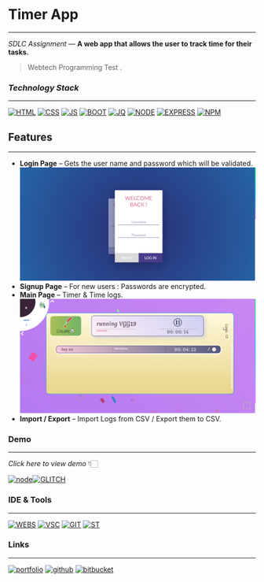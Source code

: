 
# Timer App   
---
_SDLC Assignment_  —  **A web app that allows the user to track time for their tasks.**

>    Webtech Programming Test .

### _Technology Stack_
---

[![HTML](https://img.shields.io/badge/HTML5-E34F26?style=for-the-badge&logo=html5&logoColor=white)]() [![CSS](https://img.shields.io/badge/CSS3-1572B6?style=for-the-badge&logo=css3&logoColor=white)]() [![JS](https://img.shields.io/badge/JavaScript-F7DF1E?style=for-the-badge&logo=javascript&logoColor=black)]() 
[![BOOT](https://img.shields.io/badge/Bootstrap-563D7C?style=for-the-badge&logo=bootstrap&logoColor=white)]() [![JQ](https://img.shields.io/badge/jQuery-0769AD?style=for-the-badge&logo=jquery&logoColor=white)]() [![NODE](https://img.shields.io/badge/Node.js-43853D?style=for-the-badge&logo=node.js&logoColor=white)]() [![EXPRESS](https://img.shields.io/badge/Express.js-000000?style=for-the-badge&logo=express&logoColor=white)]() [![NPM](https://img.shields.io/badge/npm-CB3837?style=for-the-badge&logo=npm&logoColor=white
)]()

  
## Features
---

- **Login Page**  – Gets the user name and password which will be validated.
![Login Page](https://github.com/OSNaren/TimerApp/blob/main/public/img/login.png?raw=true)
- **Signup Page** – For new users : Passwords are encrypted.
- **Main Page** – Timer & Time logs. 
![Login Page](https://github.com/OSNaren/TimerApp/blob/main/public/img/main.png?raw=true)
- **Import / Export** – Import Logs from CSV / Export them to CSV.

  
### Demo
---
*Click here to view demo* 👇🏻

[![node][node-shield]][node-url][![GLITCH](https://img.shields.io/badge/Glitch-2800ff?style=for-the-badge&logo=glitch&logoColor=white)]()

[node-shield]: https://img.shields.io/badge/Timer_APP-grey?style=for-the-badge&logo=node.js
[node-url]: https://osnaren-timer.glitch.me/


### IDE & Tools
---
[![WEBS](https://img.shields.io/badge/WebStorm-000000?style=for-the-badge&logo=WebStorm&logoColor=white)]() [![VSC](https://img.shields.io/badge/VS_Code-0078D4?style=for-the-badge&logo=visual%20studio%20code&logoColor=white)]() [![GIT](https://img.shields.io/badge/Git-F05032?style=for-the-badge&logo=git&logoColor=white
)]() [![ST](https://img.shields.io/badge/Sourcetree-%230170FE?style=for-the-badge
)]()

### Links
---
[![portfolio](https://img.shields.io/badge/my_portfolio-blue?style=for-the-badge&logo=ko-fi&logoColor=white)](https://osnaren.myportfolio.com/)  [![github](https://img.shields.io/badge/GitHub-100000?style=for-the-badge&logo=github&logoColor=white)](https://github.com/OSNaren/TimerApp)           [![bitbucket](https://img.shields.io/badge/Bitbucket-330F63?style=for-the-badge&logo=bitbucket&logoColor=white)](https://bitbucket.org/osnaren/osnaren_webtips_sdlc/) 

